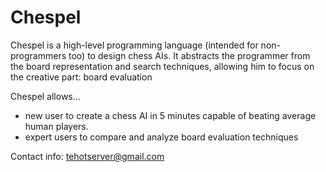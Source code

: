Chespel
=======

Chespel is a high-level programming language (intended for non-programmers too) to design chess AIs.
It abstracts the programmer from the board representation and search techniques,
allowing him to focus on the creative part: board evaluation

Chespel allows...
- new user to create a chess AI in 5 minutes capable of beating average human players.
- expert users to compare and analyze board evaluation techniques

Contact info: tehotserver@gmail.com

